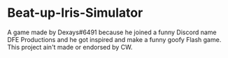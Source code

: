 # Beat-up-Iris-Simulator
A game made by Dexays#6491 because he joined a funny Discord name DFE Productions and he got inspired and make a funny goofy Flash game.
This project ain't made or endorsed by CW.
